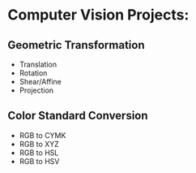 # Computer Vision Projects:

## Geometric Transformation
- Translation
- Rotation
- Shear/Affine
- Projection

## Color Standard Conversion
- RGB to CYMK
- RGB to XYZ
- RGB to HSL
- RGB to HSV